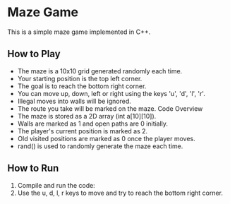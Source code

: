 # Maze Game
This is a simple maze game implemented in C++.

## How to Play
+ The maze is a 10x10 grid generated randomly each time.
+ Your starting position is the top left corner.
+ The goal is to reach the bottom right corner.
+ You can move up, down, left or right using the keys 'u', 'd', 'l', 'r'.
+ Illegal moves into walls will be ignored.
+ The route you take will be marked on the maze.
Code Overview
+ The maze is stored as a 2D array (int a[10][10]).
+ Walls are marked as 1 and open paths are 0 initially.
+ The player's current position is marked as 2.
+ Old visited positions are marked as 0 once the player moves.
+ rand() is used to randomly generate the maze each time.
## How to Run
1. Compile and run the code:
2. Use the u, d, l, r keys to move and try to reach the bottom right corner.
